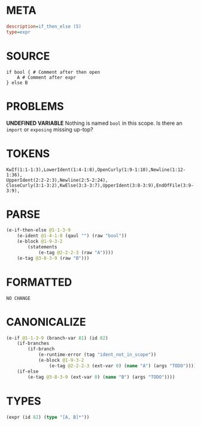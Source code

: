 # META
~~~ini
description=if_then_else (5)
type=expr
~~~
# SOURCE
~~~roc
if bool { # Comment after then open
	A # Comment after expr
} else B
~~~
# PROBLEMS
**UNDEFINED VARIABLE**
Nothing is named `bool` in this scope.
Is there an `import` or `exposing` missing up-top?

# TOKENS
~~~zig
KwIf(1:1-1:3),LowerIdent(1:4-1:8),OpenCurly(1:9-1:10),Newline(1:12-1:36),
UpperIdent(2:2-2:3),Newline(2:5-2:24),
CloseCurly(3:1-3:2),KwElse(3:3-3:7),UpperIdent(3:8-3:9),EndOfFile(3:9-3:9),
~~~
# PARSE
~~~clojure
(e-if-then-else @1-1-3-9
	(e-ident @1-4-1-8 (qaul "") (raw "bool"))
	(e-block @1-9-3-2
		(statements
			(e-tag @2-2-2-3 (raw "A"))))
	(e-tag @3-8-3-9 (raw "B")))
~~~
# FORMATTED
~~~roc
NO CHANGE
~~~
# CANONICALIZE
~~~clojure
(e-if @1-1-3-9 (branch-var 81) (id 82)
	(if-branches
		(if-branch
			(e-runtime-error (tag "ident_not_in_scope"))
			(e-block @1-9-3-2
				(e-tag @2-2-2-3 (ext-var 0) (name "A") (args "TODO")))))
	(if-else
		(e-tag @3-8-3-9 (ext-var 0) (name "B") (args "TODO"))))
~~~
# TYPES
~~~clojure
(expr (id 82) (type "[A, B]*"))
~~~
